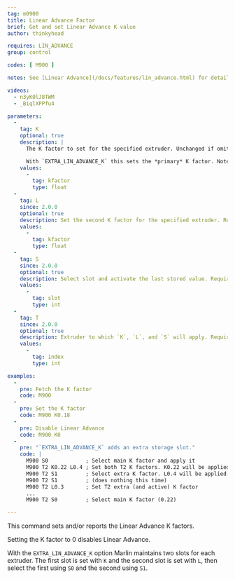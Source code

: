 ```yaml
---
tag: m0900
title: Linear Advance Factor
brief: Get and set Linear Advance K value
author: thinkyhead

requires: LIN_ADVANCE
group: control

codes: [ M900 ]

notes: See [Linear Advance](/docs/features/lin_advance.html) for details on how to determine the K factor and a link to our calibration tool.

videos:
  - n3yK0lJ8TWM
  - _BiqlXPPfu4

parameters:
  -
    tag: K
    optional: true
    description: |
      The K factor to set for the specified extruder. Unchanged if omitted. Set this value higher for more flexible filament or a longer filament path.

      With `EXTRA_LIN_ADVANCE_K` this sets the *primary* K factor. Note that this factor may be inactive and won't take effect until the next `M900 S0`.
    values:
      -
        tag: kfactor
        type: float
  -
    tag: L
    since: 2.0.0
    optional: true
    description: Set the second K factor for the specified extruder. Requires `EXTRA_LIN_ADVANCE_K`. Note that this factor may be inactive and won't take effect until the next `M900 S1`.
    values:
      -
        tag: kfactor
        type: float
  -
    tag: S
    since: 2.0.0
    optional: true
    description: Select slot and activate the last stored value. Requires `EXTRA_LIN_ADVANCE_K`.
    values:
      -
        tag: slot
        type: int
  -
    tag: T
    since: 2.0.0
    optional: true
    description: Extruder to which `K`, `L`, and `S` will apply. Requires `EXTRA_LIN_ADVANCE_K`.
    values:
      -
        tag: index
        type: int

examples:
  -
    pre: Fetch the K factor
    code: M900
  -
    pre: Set the K factor
    code: M900 K0.18
  -
    pre: Disable Linear Advance
    code: M900 K0
  -
    pre: "`EXTRA_LIN_ADVANCE_K` adds an extra storage slot."
    code: |
      M900 S0            ; Select main K factor and apply it
      M900 T2 K0.22 L0.4 ; Set both T2 K factors. K0.22 will be applied.
      M900 T2 S1         ; Select extra K factor. L0.4 will be applied.
      M900 T2 S1         ; (does nothing this time)
      M900 T2 L0.3       ; Set T2 extra (and active) K factor
      ...
      M900 T2 S0         ; Select main K factor (0.22)

---
```


This command sets and/or reports the Linear Advance K factors.

Setting the K factor to 0 disables Linear Advance.

With the `EXTRA_LIN_ADVANCE_K` option Marlin maintains two slots for each extruder. The first slot is set with `K` and the second slot is set with `L`, then select the first using `S0` and the second using `S1`.
